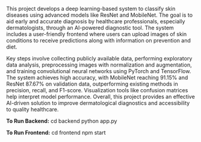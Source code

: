 This project develops a deep learning-based system to classify skin diseases using advanced models like ResNet and MobileNet. The goal is to aid early and accurate diagnosis by healthcare professionals, especially dermatologists, through an AI-powered diagnostic tool. The system includes a user-friendly frontend where users can upload images of skin conditions to receive predictions along with information on prevention and diet.

Key steps involve collecting publicly available data, performing exploratory data analysis, preprocessing images with normalization and augmentation, and training convolutional neural networks using PyTorch and TensorFlow. The system achieves high accuracy, with MobileNet reaching 91.15% and ResNet 87.67% on validation data, outperforming existing methods in precision, recall, and F1-score. Visualization tools like confusion matrices help interpret model performance. Overall, this project provides an effective AI-driven solution to improve dermatological diagnostics and accessibility to quality healthcare.

**To Run Backend:**
cd backend
python app.py

**To Run Frontend:**
cd frontend
npm start
